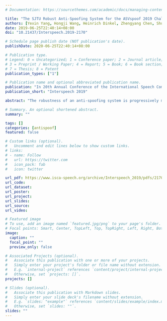 ```yaml
---
# Documentation: https://sourcethemes.com/academic/docs/managing-content/

title: "The SJTU Robust Anti-Spoofing System for the ASVspoof 2019 Challenge"
authors: [Yexin Yang, Hongji Wang, Heinrich Dinkel, Zhengyang Chen, Shuai Wang, Yanmin Qian, Kai Yu]
date: 2019-06-25T22:40:14+08:00
doi: "10.21437/Interspeech.2019-2170"

# Schedule page publish date (NOT publication's date).
publishDate: 2020-06-25T22:40:14+08:00

# Publication type.
# Legend: 0 = Uncategorized; 1 = Conference paper; 2 = Journal article;
# 3 = Preprint / Working Paper; 4 = Report; 5 = Book; 6 = Book section;
# 7 = Thesis; 8 = Patent
publication_types: ["1"]

# Publication name and optional abbreviated publication name.
publication: "In 20th Annual Conference of the International Speech Communication Association (InterSpeech), Graz, Austria, 2019"
publication_short: "Interspeech 2019"

abstract: "The robustness of an anti-spoofing system is progressively more important in order to develop a reliable speaker verification system. Previous challenges and datasets mainly focus on a specific type of spoofing attacks. The ASVspoof 2019 edition is the first challenge to address two major spoofing types-logical and physical access. This paper presents the SJTU’s submitted antispoofing system to the ASVspoof 2019 challenge. Log-CQT features are developed in conjunction with multi-layer convolutional neural networks for robust performance across both subtasks. CNNs with gradient linear units (GLU) activations are utilized for spoofing detection. The proposed system shows consistent performance improvement over all types of spoofing attacks. Our primary submissions achieve the 5th and 8th positions for the logical and physical access respectively. Moreover, our contrastive submission to the PA task exhibits"

# Summary. An optional shortened abstract.
summary: ""

tags: []
categories: [antispoof]
featured: false

# Custom links (optional).
#   Uncomment and edit lines below to show custom links.
# links:
# - name: Follow
#   url: https://twitter.com
#   icon_pack: fab
#   icon: twitter

url_pdf: https://www.isca-speech.org/archive/Interspeech_2019/pdfs/2170.pdf
url_code:
url_dataset:
url_poster:
url_project:
url_slides:
url_source:
url_video:

# Featured image
# To use, add an image named `featured.jpg/png` to your page's folder. 
# Focal points: Smart, Center, TopLeft, Top, TopRight, Left, Right, BottomLeft, Bottom, BottomRight.
image:
  caption: ""
  focal_point: ""
  preview_only: false

# Associated Projects (optional).
#   Associate this publication with one or more of your projects.
#   Simply enter your project's folder or file name without extension.
#   E.g. `internal-project` references `content/project/internal-project/index.md`.
#   Otherwise, set `projects: []`.
projects: []

# Slides (optional).
#   Associate this publication with Markdown slides.
#   Simply enter your slide deck's filename without extension.
#   E.g. `slides: "example"` references `content/slides/example/index.md`.
#   Otherwise, set `slides: ""`.
slides: ""
---
```

